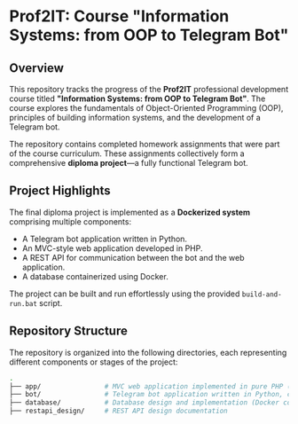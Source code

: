 # Prof2IT: Course "Information Systems: from OOP to Telegram Bot"

## Overview
This repository tracks the progress of the **Prof2IT** professional development course titled **"Information Systems: from OOP to Telegram Bot"**. The course explores the fundamentals of Object-Oriented Programming (OOP), principles of building information systems, and the development of a Telegram bot. 

The repository contains completed homework assignments that were part of the course curriculum. These assignments collectively form a comprehensive **diploma project**—a fully functional Telegram bot.

## Project Highlights
The final diploma project is implemented as a **Dockerized system** comprising multiple components:
- A Telegram bot application written in Python.
- An MVC-style web application developed in PHP.
- A REST API for communication between the bot and the web application.
- A database containerized using Docker.

The project can be built and run effortlessly using the provided `build-and-run.bat` script.

## Repository Structure
The repository is organized into the following directories, each representing different components or stages of the project:

```bash
.
├── app/                # MVC web application implemented in pure PHP (Dockerized)
├── bot/                # Telegram bot application written in Python, communicates with the web app via REST API
├── database/           # Database design and implementation (Docker container)
├── restapi_design/     # REST API design documentation





